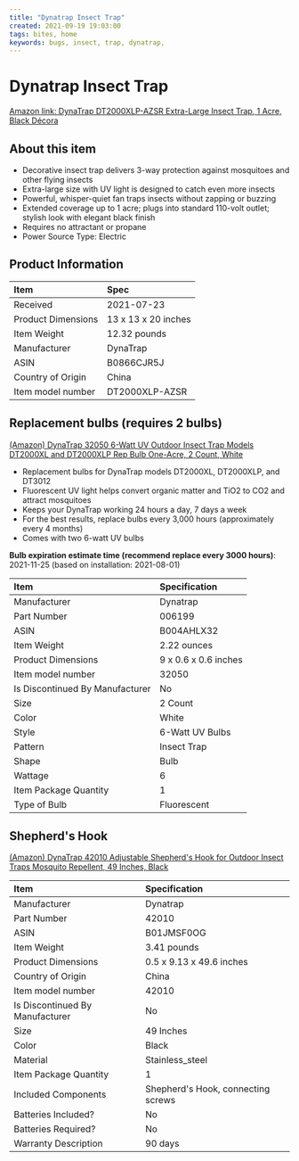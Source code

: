 ```yaml
---
title: "Dynatrap Insect Trap"
created: 2021-09-19 19:03:00
tags: bites, home
keywords: bugs, insect, trap, dynatrap,
---
```


# Dynatrap Insect Trap

[Amazon link: DynaTrap DT2000XLP-AZSR Extra-Large Insect Trap, 1 Acre, Black Décora](https://www.amazon.com/gp/product/B0866CJR5J/ref=ppx_yo_dt_b_asin_title_o04_s00?ie=UTF8&psc=1)

## About this item

* Decorative insect trap delivers 3-way protection against mosquitoes and other flying insects
* Extra-large size with UV light is designed to catch even more insects
* Powerful, whisper-quiet fan traps insects without zapping or buzzing
* Extended coverage up to 1 acre; plugs into standard 110-volt outlet; stylish look with elegant black finish
* Requires no attractant or propane
* Power Source Type: Electric

## Product Information

| Item               | Spec                |
| :----------------- | :------------------ |
| Received           | 2021-07-23          |
| Product Dimensions | 13 x 13 x 20 inches |
| Item Weight        | 12.32 pounds        |
| Manufacturer       | DynaTrap            |
| ASIN               | B0866CJR5J          |
| Country of Origin  | China               |
| Item model number  | DT2000XLP-AZSR      |

## Replacement bulbs (requires 2 bulbs)

[(Amazon) DynaTrap 32050 6-Watt UV Outdoor Insect Trap Models DT2000XL and DT2000XLP Rep Bulb One-Acre, 2 Count, White](https://www.amazon.com/DynaTrap-6-Watt-Outdoor-DT2000XL-DT2000XLP/dp/B004AHLX32/ref=sr_1_4?dchild=1&keywords=DynaTrap+32050+6-Watt+UV+Outdoor+Insect+Trap+Models+DT2000XL+and+DT2000XLP+Rep+Bulb+One-Acre%2C+2+Count%2C+White&qid=1632134852&s=lawn-garden&sr=1-4)

* Replacement bulbs for DynaTrap models DT2000XL, DT2000XLP, and DT3012
* Fluorescent UV light helps convert organic matter and TiO2 to CO2 and attract mosquitoes
* Keeps your DynaTrap working 24 hours a day, 7 days a week
* For the best results, replace bulbs every 3,000 hours (approximately every 4 months)
* Comes with two 6-watt UV bulbs

**Bulb expiration estimate time (recommend replace every 3000 hours)**: 2021-11-25 (based on installation: 2021-08-01)

| Item                            | Specification         |
| :------------------------------ | :-------------------- |
| Manufacturer                    | ‎Dynatrap             |
| Part Number                     | ‎006199               |
| ASIN                            | B004AHLX32            |
| Item Weight                     | ‎2.22  ounces         |
| Product Dimensions              | ‎9 x 0.6 x 0.6 inches |
| Item model number               | ‎32050                |
| Is Discontinued By Manufacturer | ‎No                   |
| Size                            | ‎2 Count              |
| Color                           | ‎White                |
| Style                           | ‎6-Watt UV Bulbs      |
| Pattern                         | ‎Insect Trap          |
| Shape                           | ‎Bulb                 |
| Wattage                         | ‎6                    |
| Item Package Quantity           | ‎1                    |
| Type of Bulb                    | ‎Fluorescent          |

## Shepherd's Hook

[(Amazon) DynaTrap 42010 Adjustable Shepherd's Hook for Outdoor Insect Traps Mosquito Repellent, 49 Inches, Black](https://www.amazon.com/gp/product/B01JMSF0OG/ref=ox_sc_act_title_2?smid=ATVPDKIKX0DER&psc=1)

| Item                            | Specification                      |
| :------------------------------ | :--------------------------------- |
| Manufacturer                    | ‎Dynatrap                           |
| Part Number                     | ‎42010                              |
| ASIN                            | B01JMSF0OG                         |
| Item Weight                     | ‎3.41 pounds                        |
| Product Dimensions              | ‎0.5 x 9.13 x 49.6 inches           |
| Country of Origin               | ‎China                              |
| Item model number               | ‎42010                              |
| Is Discontinued By Manufacturer | ‎No                                 |
| Size                            | ‎49 Inches                          |
| Color                           | ‎Black                              |
| Material                        | ‎Stainless_steel                    |
| Item Package Quantity           | ‎1                                  |
| Included Components             | ‎Shepherd's Hook, connecting screws |
| Batteries Included?             | ‎No                                 |
| Batteries Required?             | ‎No                                 |
| Warranty Description            | ‎90 days                            |
